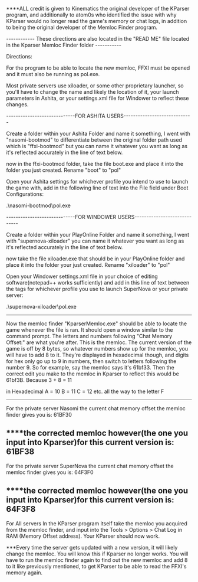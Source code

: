 ****ALL credit is given to Kinematics the original developer of the KParser program, and additionally to atom0s who identified the issue with why KParser would no longer read the game's memory or chat logs, in addition to being the original developer of the Memloc Finder program.


------------ These directions are also located in the "READ ME" file located in the Kparser Memloc Finder folder -----------

Directions:

For the program to be able to locate the new memloc, FFXI must be opened and it must also be running as pol.exe.


Most private servers use xiloader, or some other proprietary launcher, so you'll have to change the name and likely the location of it, your launch parameters in Ashita, or your settings.xml file for Windower to reflect these changes.


-----------------------------FOR ASHITA USERS-----------------------------

Create a folder within your Ashita Folder and name it something, I went with "nasomi-bootmod" to differentiate between the original folder path used which is "ffxi-bootmod" but you can name it whatever you want as long as it's reflected accurately in the line of text below.

now in the ffxi-bootmod folder, take the file boot.exe and place it into the folder you just created. Rename "boot" to "pol"

Open your Ashita settings for whichever profile you intend to use to launch the game with, add in the following line of text into the File field under Boot Configurations:

.\\nasomi-bootmod\\pol.exe


-----------------------------FOR WINDOWER USERS-----------------------------

Create a folder within your PlayOnline Folder and name it something, I went with "supernova-xiloader" you can name it whatever you want as long as it's reflected accurately in the line of text below.

now take the file xiloader.exe that should be in your PlayOnline folder and place it into the folder your just created. Rename "xiloader" to "pol"

Open your Windower settings.xml file in your choice of editing software(notepad++ works sufficiently) and add in this line of text between the <profile> </profile> tags for whichever profile you use to launch SuperNova or your private server:

<executable>.\\supernova-xiloader\\pol.exe</executable>


-----------------------------------------------------------------------------

Now the memloc finder "KparserMemloc.exe" should be able to locate the game whenever the file is ran. It should open a window similar to the command prompt. The letters and numbers following "Chat Memory Offset:" are what you're after. This is the memloc. The current version of the game is off by 8 bytes, so whatever numbers show up for the memloc, you will have to add 8 to it. They're displayed in hexadecimal though, and digits for hex only go up to 9 in numbers, then switch to letters following the number 9. So for example, say the memloc says it's 61bf33. Then the correct edit you make to the memloc in Kparser to reflect this would be 61bf3B. Because 3 + 8 = 11 

in Hexadecimal  A = 10
		B = 11
		C = 12   etc. all the way to the letter F

---------------------------------------------------------------------------------------------------------------

For the private server Nasomi 
the current chat memory offset the memloc finder gives you is: 61BF30

****the corrected memloc however(the one you input into Kparser)for this current version is: 61BF38
---------------------------------------------------------------------------------------------------------------

For the private server SuperNova 
the current chat memory offset the memloc finder gives you is: 64F3F0

****the corrected memloc however(the one you input into Kparser)for this current version is: 64F3F8
---------------------------------------------------------------------------------------------------------------

For All servers
In the KParser program itself take the memloc you acquired from the memloc finder, and input into the Tools > Options > Chat Log in RAM (Memory Offset address). Your KParser should now work.


***Every time the server gets updated with a new version, it will likely change the memloc. You will know this if Kparser no longer works. You will have to run the memloc finder again to find out the new memloc and add 8 to it like previously mentioned, to get KParser to be able to read the FFXI's memory again.
